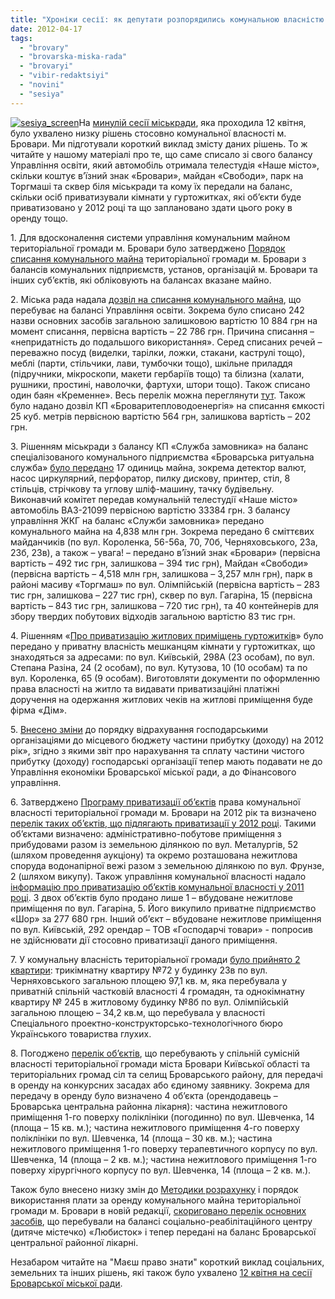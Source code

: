 ```yaml
---
title: "Хроніки сесії: як депутати розпорядились комунальною власністю броварчан"
date: 2012-04-17
tags: 
  - "brovary"
  - "brovarska-miska-rada"
  - "brovaryi"
  - "vibir-redaktsiyi"
  - "novini"
  - "sesiya"
---
```


[![](https://mpz.brovary.org/wp-content/uploads/2012/04/sesiya_screen.jpg "sesiya_screen")](https://mpz.brovary.org/wp-content/uploads/2012/04/sesiya_screen.jpg)На [минулій сесії міськради](https://mpz.brovary.org/zavtra-vidbudetsya-20-ta-chergova-sesiya-brovarskoyi-miskoyi-radi/), яка проходила 12 квітня, було ухвалено низку рішень стосовно комунальної власності м. Бровари. Ми підготували короткий виклад змісту даних рішень. То ж читайте у нашому матеріалі про те, що саме списало зі свого балансу Управління освіти, який автомобіль отримала телестудія «Наше місто», скільки коштує в’їзний знак «Бровари», майдан «Свободи», парк на Торгмаші та сквер біля міськради та кому їх передали на баланс, скільки осіб приватизували кімнати у гуртожитках, які об’єкти буде приватизовано у 2012 році та що заплановано здати цього року в оренду тощо.

1\. Для вдосконалення системи управління комунальним майном територіальної громади м. Бровари було затверджено [Порядок списання комунального майна](http://brovary-rada.gov.ua/sites/default/files/doc/2012/pr_ses/dodatok_spusannja_mainak.doc) територіальної громади м. Бровари з балансів комунальних підприємств, установ, організацій м. Бровари та інших суб’єктів, які обліковують на балансах вказане майно.

2\. Міська рада надала [дозвіл на списання комунального майна](http://docs.pravo-znaty.org.ua/p963/16.03.2012), що перебуває на балансі Управління освіти. Зокрема було списано 242 назви основних засобів загальною залишковою вартістю 10 884 грн на момент списання, первісна вартість – 22 786 грн. Причина списання – «непридатність до подальшого використання». Серед списаних речей – переважно посуд (виделки, тарілки, ложки, стакани, каструлі тощо), меблі (парти, стільчики, лави, тумбочки тощо), шкільне приладдя (підручники, мікроскопи, макети гербаріїв тощо) та білизна (халати, рушники, простині, наволочки, фартухи, штори тощо). Також списано один баян «Кременне». Весь перелік можна переглянути [тут](http://brovary-rada.gov.ua/sites/default/files/doc/2012/pr_ses/dodatok_spusannja_maina_kp_slygba_zamovnuka.doc). Також було надано дозвіл КП «Броваритепловодоенергія» на списання ємкості 25 куб. метрів первісною вартістю 564 грн, залишкова вартість – 202 грн.

3\. Рішенням міськради з балансу КП «Служба замовника» на баланс спеціалізованого комунального підприємства «Броварська ритуальна служба» [було передано](http://brovary-rada.gov.ua/sites/default/files/doc/2012/pr_ses/dodatok_spusannja_maina_kp_slygba_zamovnuka.doc) 17 одиниць майна, зокрема детектор валют, насос циркулярний, перфоратор, пилку дискову, принтер, стіл, 8 стільців, стрічкову та углову шліф-машину, тачку будівельну. Виконавчий комітет передав комунальній телестудії «Наше місто» автомобіль ВАЗ-21099 первісною вартістю 33384 грн. З балансу управління ЖКГ на баланс «Служби замовника» передано комунального майна на 4,838 млн грн. Зокрема передано 6 сміттєвих майданчиків (по вул. Короленка, 56-56а, 70, 70б, Черняховського, 23а, 23б, 23в), а також – увага! – передано в’їзний знак «Бровари» (первісна вартість – 492 тис грн, залишкова – 394 тис грн), Майдан «Свободи» (первісна вартість – 4,518 млн грн, залишкова – 3,257 млн грн), парк в районі масиву «Торгмаш» по вул. Олімпійській (первісна вартість – 283 тис грн, залишкова – 227 тис грн), сквер по вул. Гагаріна, 15 (первісна вартість – 843 тис грн, залишкова – 720 тис грн), та 40 контейнерів для збору твердих побутових відходів загальною вартістю 83 тис грн.

4\. Рішенням «[Про приватизацію житлових приміщень гуртожитків](http://docs.pravo-znaty.org.ua/p954/16.03.2012)» було передано у приватну власність мешканцям кімнати у гуртожитках, що знаходяться за адресами: по вул. Київській, 298А (23 особам), по вул. Степана Разіна, 24 (2 особам), по вул. Кутузова, 10 (10 особам) та по вул. Короленка, 65 (9 особам). Виготовляти документи по оформленню права власності на житло та видавати приватизаційні платіжні доручення на одержання житлових чеків на житлові приміщення буде фірма «Дім».

5\. [Внесено зміни](http://docs.pravo-znaty.org.ua/p949/16.03.2012) до порядку відрахування господарськими організаціями до місцевого бюджету частини прибутку (доходу) на 2012 рік», згідно з якими звіт про нарахування та сплату частини чистого прибутку (доходу) господарські організації тепер мають подавати не до Управління економіки Броварської міської ради, а до Фінансового управління.

6\. Затверджено [Програму приватизації об’єктів](http://brovary-rada.gov.ua/sites/default/files/doc/2012/pr_ses/dodd1.doc) права комунальної власності територіальної громади м. Бровари на 2012 рік та визначено [перелік таких об’єктів, що підлягають приватизації у 2012 році](http://brovary-rada.gov.ua/sites/default/files/doc/2012/pr_ses/dodd2d.doc). Такими об’єктами визначено: адміністративно-побутове приміщення з прибудовами разом із земельною ділянкою по вул. Металургів, 52 (шляхом проведення аукціону) та окремо розташована нежитлова споруда водонапірної вежі разом з земельною ділянкою по вул. Фрунзе, 2 (шляхом викупу). Також управління комунальної власності надало [інформацію про приватизацію об’єктів комунальної власності у 2011 році](http://brovary-rada.gov.ua/sites/default/files/doc/2012/pr_ses/dodd3d.doc). З двох об’єктів було продано лише 1 – вбудоване нежитлове приміщення по вул. Гагаріна, 5. Його викупило приватне підприємство «Шор» за 277 680 грн. Інший об’єкт – вбудоване нежитлове приміщення по вул. Київській, 292 орендар – ТОВ «Господарчі товари» - попросив не здійснювати дії стосовно приватизації даного приміщення.

7\. У комунальну власність територіальної громади [було прийнято 2 квартири](http://docs.pravo-znaty.org.ua/p950/16.03.2012): трикімнатну квартиру №72 у будинку 23в по вул. Черняховського загальною площею 97,1 кв. м, яка перебувала у приватній спільній частковій власності 4 громадян, та однокімнатну квартиру № 245 в житловому будинку №8б по вул. Олімпійській загальною площею – 34,2 кв.м, що перебувала у власності Спеціального проектно-конструкторсько-технологічного бюро Українського товариства глухих.

8\. Погоджено [перелік об’єктів](http://brovary-rada.gov.ua/sites/default/files/doc/2012/pr_ses/ddooddda.doc), що перебувають у спільній сумісній власності територіальної громади міста Бровари Київської області та територіальних громад сіл та селищ Броварського району, для передачі в оренду на конкурсних засадах або єдиному заявнику. Зокрема для передачу в оренду було визначено 4 об’єкта (орендодавець – Броварська центральна районна лікарня): частина нежитлового приміщення 1-го поверху поліклініки (погодинно) по вул. Шевченка, 14 (площа – 15 кв. м.); частина нежитлового приміщення 4-го поверху поліклініки по вул. Шевченка, 14 (площа – 30 кв. м.); частина нежитлового приміщення 1-го поверху терапевтичного корпусу по вул. Шевченка, 14 (площа – 2 кв. м.); частина нежитлового приміщення 1-го поверху хірургічного корпусу по вул. Шевченка, 14 (площа – 2 кв. м.).

Також було внесено низку змін до [Методики розрахунку](http://brovary-rada.gov.ua/sites/default/files/doc/17s/Dodatok458.doc) і порядок використання плати за оренду комунального майна територіальної громади м. Бровари в новій редакції, [скориговано перелік основних засобів](http://brovary-rada.gov.ua/sites/default/files/doc/2012/pr_ses/dodatok_sos_lybustok.doc), що перебували на балансі соціально-реабілітаційного центру (дитяче містечко) «Любисток» і тепер передані на баланс Броварської центральної районної лікарні.

Незабаром читайте на "Маєш право знати" короткий виклад соціальних, земельних та інших рішень, які також було ухвалено [12 квітня на сесії Броварської міської ради](https://mpz.brovary.org/zavtra-vidbudetsya-20-ta-chergova-sesiya-brovarskoyi-miskoyi-radi/).
